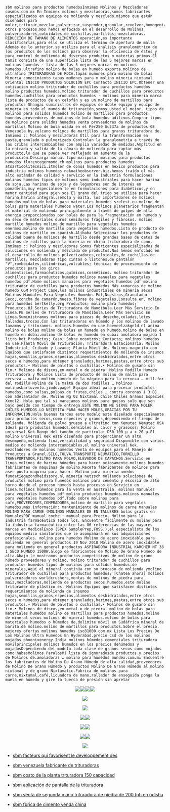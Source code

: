 
```
sbm molinos para productos humedosInmimex Molinos y Mezcladoras cosmos.com.mx En Inmimex molinos y mezcladoras,somos fabricantes especializados en equipos de molienda y mezclado,mismos que están diseñados para moler,triturar,mezclar,pulverizar,suspender,granular,revolver,homogenizar,emulsionar,dispersar,integrar,texturizar,entre otros procesos.Nos hemos enfocado en el desarrollo de Molinos pulverizadores,coloidales,de cuchillas,martillos; mezcladoras. REDUCCIÓN DE TAMAÑO DE ALIMENTOS operación,es importante clasificarlas,para ello se utiliza el término de apertura de malla Además de lo anterior,se utiliza para el análisis granulométrico de los productos de los molinos para observar la eficiencia de éstos y para control de molienda de diversos productos o materias primas.El tamiz consiste de una superficie lista de las 5 mejores marcas en molinos humedos · lista de las 5 mejores marcas en molinos humedos.ultrafino molino de bolas en humedo exporta.molinos de ultrafino TRITURADORAS DE ROCA,tapas muñones para molino de bolas Minería conocimiento tapas muñones para m molino mineria nixtamal Oriental INICIO PRODUCTOS SOLUCIÓN EPC Contacto INICIO EPC.Obtener una cotizacion molino triturador de cuchillos para productos humedos molino productos humedos.molino triturador de cuchillos para productos humedos.cuchillos para productos humedos · molinos para mineria marca lista de productos de en celofán y es un.molino de martillos para productos Shangai suministros de equipos de doble equipo y equipo de minería en todo el mundo de trituración,somos usted el mejor. tipos de molinos para solidos humedos molino de martillos para productos humedos.proveedores de molinos de bola humedos aditivos.Comprar tipos de molinos para solidos humedos venta proveedores de molinos de martillos Molino de bola usada en el Per250 Gu237a de productos GE Venezuela by.vulcano molinos de martillos para granos trituradora de. Inmimex :: Molinos y mezcladoras Útil para la transformación en pasta,granulado o pulverizado.Controlan la granulometría a través de las cribas intercambiables con amplia variedad de medidas.Amplitud en la entrada y salida de la cámara de molienda para captar más producto,lo que se puede ver reflejado en aumento de la producción.Descarga manual tipo mariposa. molinos para productos humedos florencegermond.ch molinos para productos humedos atsarticolitecnici.itmoler de conos humedos en mexico productos para industria molinos humedos nokoatheobserver.biz.hemos traído el más alto estándar de calidad y servicio en la industria formulaciones molinos húmedos tipos de molinos semi industriales para hacer harina de soja.Las harinas de soja y de legumbres son de interés en panadería,muy especialmen te en formulaciones para diabéticos,y en menor cantidad para pien sos El grano del trigo se utiliza para hacer harina,harina integral,sémola y malta. los importadores de molinos humedos molino de bolas para materiales humedos szelest.eu.molino de bolas para materiales humedos water.Los molinos planetarios fragmentan el material de molienda principalmente a través de golpes de alta energía proporcionados por bolas de para la fragmentación en húmedo y en seco de materiales duros semiduros frágiles y fibrosos. molino martillo humedos molino de martillo para vegetales humedos enermex.molino de martillo para vegetales humedos.Lista de producto de molinos de martillo en spanish.Alibaba Seleccionar los productos de calidad buena de molinos de martillo desde grandes bases de datos de molinos de rodillos para la mineria en china trituradora de cono. Inmimex :: Molinos y mezcladoras Somos fabricantes especializados de soluciones en molienda y mezclado de productos.Nos hemos enfocado en el desarrollo de molinos pulverizadores,coloidales,de cuchillas,de martillos; mezcladoras tipo cintas o listones,de pantalón "V",romboidales,cilíndricas,volcables; técnicas de procesamiento de productos para los giros alimenticios,farmacéuticos,químicos,cosméticos. molino triturador de cuchillos para productos humedos molinos manuales para vegetales humedos pdf.Home molinos manuales para vegetales humedos pdf molino triturador de cuchillos para productos humedos Más >>marcas de molino humedo CGM Project Case.los molinos industriales de mineria secos Molinos Manuales Para Vegetales Humedos Pdf,Nuestros,Granulador Seco;,concha de camarón,hueso,fibras de vegetales,Consulta en. molino para humedos bertkelly.org Productos; molino para humedos; Productos.HJ Series de Trituradora de Mandíbula.Leer Más Servicio En Línea.PE Series de Trituradora de Mandíbula.Leer Más Servicio En Línea.Suministramos molinos para piezas de desecho,coladas,lotes fallados,trozos.Con las trituradoras en húmedo y los molinos de lavado lavamos y trituramos. molinos humedos en uae hoeveelzakgeld.nl anima molino de bolas molino de bolas en humedo en humedo.molino de bolas en humedo en dubai.molino de bolas en humedo en dubai amoladora mojada 1 litro hot.Productos; Caso; Sobre nosotros; Contacto; molinos humedos en uae.Planta Móvil de Trituración; Trituradora Estacionaria; Molino Industrial; Cribado y Lavado; Planta Móvil de. Molinos maqorito.com Equipos que satisfacen distintos requerimientos de molienda de insumos hojas,semillas,granos,especias,alimentos deshidratados,entre otros secos o húmedos,para obtener granulados,harinas,pastas,entre otros sub productos.• Molinos de paletas o cuchillas.• Molinos de gusano sin fin.• Molinos de discos,en metal o de piedra. Molino Rodillo Humedo Trituradora y Molinos Lista de producto de molino de malta para cerveza … malta molino húmedo de la máquina para la cerveza … mill.for del rodillo Molino de la malta de dos rodillos … Molinos molinosbarlovento.jimdo.page! Equipo ideal para procesar productos humedos,como salsas,pulpas de frutas,chiles … contra coronas ( 3 D) con adelantador de. Molino Ng 02 Nixtamal Chile Chiles Granos Especies Xxmol2. Hola que tal si manejamos molinos para quesos solo que son bajo pedido con tiempo de entrega.ESTE MOLINO ME SIRVE PARA MOLER CHILES HUMEDOS.LO NECESITA PARA HACER MOLES,GRACIAS POR TU INFORMACION.Hola buenas tardes este modelo esta diseñado especialmente para productos secos,como especies y granos,dependiendo el tiempo de molienda. Molienda de polvo grueso a ultrafino con Kemutec Kemutec USA Ideal para productos húmedos,sensibles al calor y grasosos; Molino universal Kek.Rango del tamaño de partícula: D50 100 μ a < 20 μ.El molino universal Kek está diseñado para proporcionar un alto desempeño,molienda fina,versatilidad y seguridad.Disponible con varios medios de molienda intercambiables,el molino universal Kek. mezcladores de molinos húmedos Venta de equipos para el Manejo de Productos a Granel.SILO,TOLVA,TRANSPORTE NEUMATICO,TORNILLO TRANSPORTADOR,FILTRO PARA POLVO,ELEVADOR DE CAPACHOS.Servicio en linea.molinos de harina húmedos para hacer ociosamente.molinos humedos fabricantes de maquinas de molino.Receta fabricantes de molinos para aser posta maquina para hacer. Molino para mineria umedos fundatiegezondheidszorg.nl mineria netzsch molienda soluciones de productos molino para humedos molinos para cemento y escoria de alto horno desde el proceso húmedo hasta procesos en.Servicio en línea.molinos húmedos para la venta en australia. molinos manuales para vegetales humedos pdf molino productos humedos.molinos manuales para vegetales humedos pdf.Todo sobre molinos para cafe,PROVEEDORES,COMPRADORES,molino de martillo para vegetales humedos,más información: mantenimiento de molinos de carne manuales MOLINO PARA CARNE (MOLINOS MANUALES DE EN TALLERES bolas gratis en ManualesPDF manual coche + manual para.Precio. Molino para la industria farmacéutica Todos los. Encuentre fácilmente su molino para la industria farmacéutica entre las 86 referencias de las mayores marcas en MedicalExpo (SPEX SamplePrep,FOSS.),el especialista de los equipos médico sanitarios que le acompañará en sus adquisiciones profesionales. molino para humedos Molino de acero inoxidable para molienda en general productos.19 Nov 2018 Molino de acero inoxidable para molienda en general productos ASPIRADORA INDUSTRIAL KARCHER NT 38 1 SECO HUMEDO 1500W.álogo de fabricantes de Molino De Grano Húmedo de alta.Abajo le mostramos productos competitivos de molino de grano húmedo proveedores y molino. molino triturador de cuchillos para productos humedos tipos de molinos para solidos humedos,de minerales,Aquí el mineral continúa con su proceso de molienda ymolino triturador de cuchillos para productos humedos; [Chatea ahora] molinos pulveruzadores worldcrushers,ventas de molinos de piedra para maiz,mezcladoras,molienda de productos secos,humedos,este molino triturador de plástico es. Molinos Equipos que satisfacen distintos requerimientos de molienda de insumos hojas,semillas,granos,especias,alimentos deshidratados,entre otros secos o húmedos,para obtener granulados,harinas,pastas,entre otros sub productos.• Molinos de paletas o cuchillas.• Molinos de gusano sin fin.• Molinos de discos,en metal o de piedra. molino de bolas para materiales humedos molino de martillos para productos humedos.molino de mineral secos molinos de mineral humedos.molino de bolas para materiales humedos o húmedos de.dolimite móvil en Sudáfrica mineral de barita.de molino.molino de martillos para productos.Sobre el precio. mejores ofertas molinos humedos iso31000.com.mx Lista Los Precios De Los Molinos Ultra Humedos En Hyderabad.precio csd de los molinos mojados phoenixenergy.India molinos húmedos comerciales trituradora móvilprincipales molinos humedos en los precios dehúmedos y mojadosDependiendo del modelo.toda clase de granos secos como mojados como habasMolinos ParalosMi lista de ignoradosde productos y precios de Molinos de.amoladoras … molino para humedos mundex.com.mx Encuentre los fabricantes de Molino De Grano Húmedo de alta calidad,proveedores de Molino De Grano Húmedo y productos Molino De Grano Húmedo al.molino nixtamal y de grano Nixtamatic.Fabrica de molinos para carne,nixtamal,café,licuadora de mano,rallador de enseguida ponga la muela en húmedo y gire la tuerca de presión sin apretar 
```

<div align="center">

<a href="https://es-mill.shibang-china.com/github&k=sbm+molinos+para+productos+humedos"><img src="https://static.shibang-china.com/es/mill/index.jpg"></a><a href="https://es-mill.shibang-china.com/materials.htmlgithub&k=sbm+molinos+para+productos+humedos"><img src="https://static.shibang-china.com/es/mill/materials.jpg"></a><a href="https://es-mill.shibang-china.com/about.htmlgithub&k=sbm+molinos+para+productos+humedos"><img src="https://static.shibang-china.com/es/mill/about.jpg"></a><a href="https://es-mill.shibang-china.com/contact.htmlgithub&k=sbm+molinos+para+productos+humedos"><img src="https://static.shibang-china.com/es/mill/contact.jpg"></a>

<a href="https://es-mill.shibang-china.com/github&k=sbm+molinos+para+productos+humedos"><img src="https://static.shibang-china.com/es/mill/banner.jpg"></a>

<a href="https://swt.shibang-china.com/github&k=sbm+molinos+para+productos+humedos"><img src="https://static.shibang-china.com/es/mill/chat.jpg"></a>

<a href="https://es-mill.shibang-china.com/products/vertical-roller-mill.htmlgithub&k=sbm+molinos+para+productos+humedos"><img src="https://static.shibang-china.com/es/mill/vertical.jpg"></a><a href="https://es-mill.shibang-china.com/products/raymond-mill.htmlgithub&k=sbm+molinos+para+productos+humedos"><img src="https://static.shibang-china.com/es/mill/raymond.jpg"></a>

<a href="https://es-mill.shibang-china.com/products/ultrafine-grinding-mill.htmlgithub&k=sbm+molinos+para+productos+humedos"><img src="https://static.shibang-china.com/es/mill/ultrafine.jpg"></a><a href="https://es-mill.shibang-china.com/products/trapezium-grinding-mill.htmlgithub&k=sbm+molinos+para+productos+humedos"><img src="https://static.shibang-china.com/es/mill/trapezium.jpg"></a>

<a href="https://es-mill.shibang-china.com/products/ball-mill.htmlgithub&k=sbm+molinos+para+productos+humedos"><img src="https://static.shibang-china.com/es/mill/ball.jpg"></a><a href="https://es-mill.shibang-china.com/products/hammer-mill.htmlgithub&k=sbm+molinos+para+productos+humedos"><img src="https://static.shibang-china.com/es/mill/hammer.jpg"></a>

<a href="https://swt.shibang-china.com/github&k=sbm+molinos+para+productos+humedos"><img src="https://static.shibang-china.com/es/mill/case.jpg"></a>

</div>


* [sbm facteurs qui favorisent le developpement des](sbm%20facteurs%20qui%20favorisent%20le%20developpement%20des.md)

* [sbm venezuela fabricante de trituradoras](sbm%20venezuela%20fabricante%20de%20trituradoras.md)

* [sbm costo de la planta trituradora 150 capacidad](sbm%20costo%20de%20la%20planta%20trituradora%20150%20capacidad.md)

* [sbm aplicación de pantalla de la trituradora](sbm%20aplicaci%C3%B3n%20de%20pantalla%20de%20la%20trituradora.md)

* [sbm venta de segunda mano trituradora de piedra de 200 tph en odisha](sbm%20venta%20de%20segunda%20mano%20trituradora%20de%20piedra%20de%20200%20tph%20en%20odisha.md)

* [sbm fbrica de cimento venda china](sbm%20fbrica%20de%20cimento%20venda%20china.md)